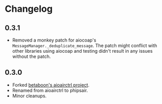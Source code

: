 # Changelog

## 0.3.1

* Removed a monkey patch for aiocoap's `MessageManager._deduplicate_message`. The patch might conflict with other libraries using aiocoap and testing didn't result in any issues without the patch.

## 0.3.0

* Forked [betaboon's aioairctrl project](https://github.com/betaboon/aioairctrl).
* Renamed from aioairctrl to phipsair.
* Minor cleanups.
